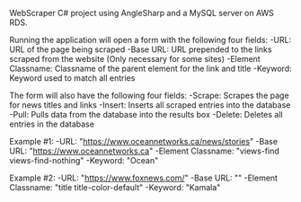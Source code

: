 WebScraper
C# project using AngleSharp and a MySQL server on AWS RDS.

Running the application will open a form with the following four fields:
-URL: URL of the page being scraped
-Base URL: URL prepended to the links scraped from the website (Only necessary for some sites)
-Element Classname: Classname of the parent element for the link and title
-Keyword: Keyword used to match all entries

The form will also have the following four fields:
-Scrape: Scrapes the page for news titles and links
-Insert: Inserts all scraped entries into the database
-Pull: Pulls data from the database into the results box
-Delete: Deletes all entries in the database

Example #1:
-URL: "https://www.oceannetworks.ca/news/stories"
-Base URL: "https://www.oceannetworks.ca"
-Element Classname: "views-find views-find-nothing"
-Keyword: "Ocean"

Example #2:
-URL: "https://www.foxnews.com/"
-Base URL: ""
-Element Classname: "title title-color-default"
-Keyword: "Kamala"
